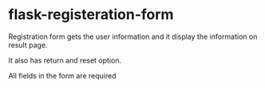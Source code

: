 # flask-registeration-form
Registration form gets the user information and it display the information on result page.

It also has return and reset option.

All fields in the form are required
